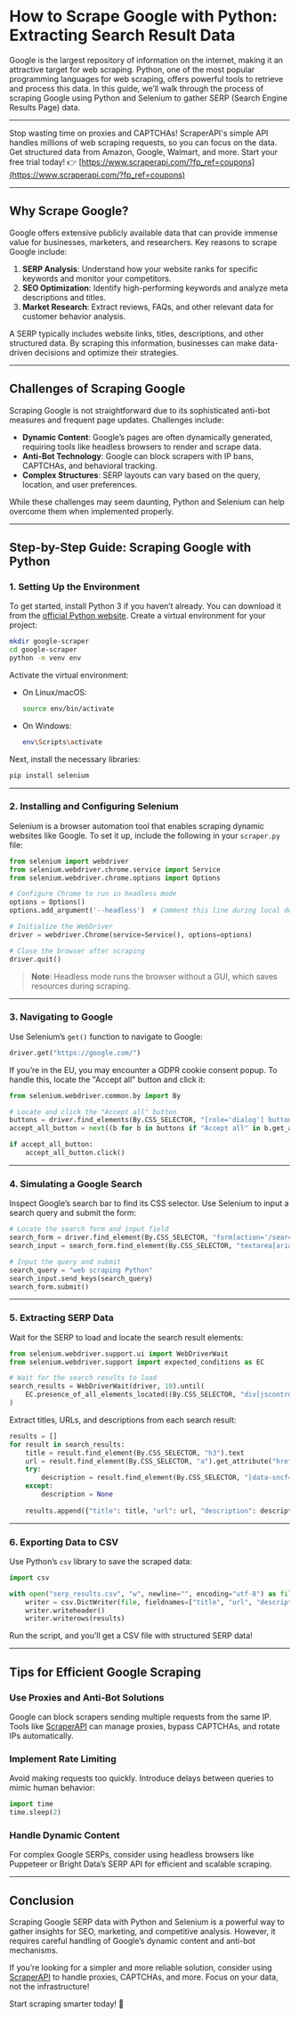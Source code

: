
# How to Scrape Google with Python: Extracting Search Result Data

Google is the largest repository of information on the internet, making it an attractive target for web scraping. Python, one of the most popular programming languages for web scraping, offers powerful tools to retrieve and process this data. In this guide, we’ll walk through the process of scraping Google using Python and Selenium to gather SERP (Search Engine Results Page) data.

---

Stop wasting time on proxies and CAPTCHAs! ScraperAPI's simple API handles millions of web scraping requests, so you can focus on the data. Get structured data from Amazon, Google, Walmart, and more. Start your free trial today! 👉 [https://www.scraperapi.com/?fp_ref=coupons](https://www.scraperapi.com/?fp_ref=coupons)

---

## Why Scrape Google?

Google offers extensive publicly available data that can provide immense value for businesses, marketers, and researchers. Key reasons to scrape Google include:

1. **SERP Analysis**: Understand how your website ranks for specific keywords and monitor your competitors.
2. **SEO Optimization**: Identify high-performing keywords and analyze meta descriptions and titles.
3. **Market Research**: Extract reviews, FAQs, and other relevant data for customer behavior analysis.

A SERP typically includes website links, titles, descriptions, and other structured data. By scraping this information, businesses can make data-driven decisions and optimize their strategies.

---

## Challenges of Scraping Google

Scraping Google is not straightforward due to its sophisticated anti-bot measures and frequent page updates. Challenges include:

- **Dynamic Content**: Google’s pages are often dynamically generated, requiring tools like headless browsers to render and scrape data.
- **Anti-Bot Technology**: Google can block scrapers with IP bans, CAPTCHAs, and behavioral tracking.
- **Complex Structures**: SERP layouts can vary based on the query, location, and user preferences.

While these challenges may seem daunting, Python and Selenium can help overcome them when implemented properly.

---

## Step-by-Step Guide: Scraping Google with Python

### 1. Setting Up the Environment

To get started, install Python 3 if you haven’t already. You can download it from the [official Python website](https://www.python.org/downloads/). Create a virtual environment for your project:

```bash
mkdir google-scraper
cd google-scraper
python -m venv env
```

Activate the virtual environment:
- On Linux/macOS:
  ```bash
  source env/bin/activate
  ```
- On Windows:
  ```bash
  env\Scripts\activate
  ```

Next, install the necessary libraries:

```bash
pip install selenium
```

---

### 2. Installing and Configuring Selenium

Selenium is a browser automation tool that enables scraping dynamic websites like Google. To set it up, include the following in your `scraper.py` file:

```python
from selenium import webdriver
from selenium.webdriver.chrome.service import Service
from selenium.webdriver.chrome.options import Options

# Configure Chrome to run in headless mode
options = Options()
options.add_argument('--headless')  # Comment this line during local development

# Initialize the WebDriver
driver = webdriver.Chrome(service=Service(), options=options)

# Close the browser after scraping
driver.quit()
```

> **Note**: Headless mode runs the browser without a GUI, which saves resources during scraping.

---

### 3. Navigating to Google

Use Selenium’s `get()` function to navigate to Google:

```python
driver.get("https://google.com/")
```

If you’re in the EU, you may encounter a GDPR cookie consent popup. To handle this, locate the "Accept all" button and click it:

```python
from selenium.webdriver.common.by import By

# Locate and click the "Accept all" button
buttons = driver.find_elements(By.CSS_SELECTOR, "[role='dialog'] button")
accept_all_button = next((b for b in buttons if "Accept all" in b.get_attribute("innerText")), None)

if accept_all_button:
    accept_all_button.click()
```

---

### 4. Simulating a Google Search

Inspect Google’s search bar to find its CSS selector. Use Selenium to input a search query and submit the form:

```python
# Locate the search form and input field
search_form = driver.find_element(By.CSS_SELECTOR, "form[action='/search']")
search_input = search_form.find_element(By.CSS_SELECTOR, "textarea[aria-label='Search']")

# Input the query and submit
search_query = "web scraping Python"
search_input.send_keys(search_query)
search_form.submit()
```

---

### 5. Extracting SERP Data

Wait for the SERP to load and locate the search result elements:

```python
from selenium.webdriver.support.ui import WebDriverWait
from selenium.webdriver.support import expected_conditions as EC

# Wait for the search results to load
search_results = WebDriverWait(driver, 10).until(
    EC.presence_of_all_elements_located((By.CSS_SELECTOR, "div[jscontroller][lang][jsaction][data-hveid][data-ved]"))
)
```

Extract titles, URLs, and descriptions from each search result:

```python
results = []
for result in search_results:
    title = result.find_element(By.CSS_SELECTOR, "h3").text
    url = result.find_element(By.CSS_SELECTOR, "a").get_attribute("href")
    try:
        description = result.find_element(By.CSS_SELECTOR, "[data-sncf='1']").text
    except:
        description = None
    
    results.append({"title": title, "url": url, "description": description})
```

---

### 6. Exporting Data to CSV

Use Python’s `csv` library to save the scraped data:

```python
import csv

with open("serp_results.csv", "w", newline="", encoding="utf-8") as file:
    writer = csv.DictWriter(file, fieldnames=["title", "url", "description"])
    writer.writeheader()
    writer.writerows(results)
```

Run the script, and you’ll get a CSV file with structured SERP data!

---

## Tips for Efficient Google Scraping

### Use Proxies and Anti-Bot Solutions
Google can block scrapers sending multiple requests from the same IP. Tools like [ScraperAPI](https://www.scraperapi.com/?fp_ref=coupons) can manage proxies, bypass CAPTCHAs, and rotate IPs automatically.

### Implement Rate Limiting
Avoid making requests too quickly. Introduce delays between queries to mimic human behavior:

```python
import time
time.sleep(2)
```

### Handle Dynamic Content
For complex Google SERPs, consider using headless browsers like Puppeteer or Bright Data’s SERP API for efficient and scalable scraping.

---

## Conclusion

Scraping Google SERP data with Python and Selenium is a powerful way to gather insights for SEO, marketing, and competitive analysis. However, it requires careful handling of Google’s dynamic content and anti-bot mechanisms.

If you’re looking for a simpler and more reliable solution, consider using [ScraperAPI](https://www.scraperapi.com/?fp_ref=coupons) to handle proxies, CAPTCHAs, and more. Focus on your data, not the infrastructure!

Start scraping smarter today! 🚀
